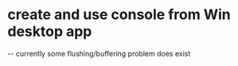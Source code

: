 ﻿# create and use console from Win desktop app

-- currently some flushing/buffering problem does exist
